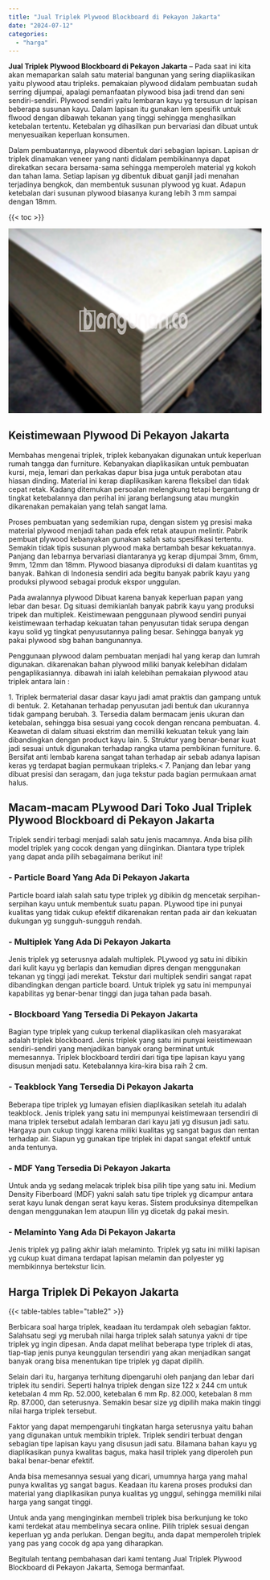```yaml
---
title: "Jual Triplek Plywood Blockboard di Pekayon Jakarta"
date: "2024-07-12"
categories: 
  - "harga"
---
```


**Jual Triplek Plywood Blockboard di Pekayon Jakarta** – Pada saat ini kita akan memaparkan salah satu material bangunan yang sering diaplikasikan yaitu plywood atau tripleks. pemakaian plywood didalam pembuatan sudah serring dijumpai, apalagi pemanfaatan plywood bisa jadi trend dan seni sendiri-sendiri. Plywood sendiri yaitu lembaran kayu yg tersusun dr lapisan beberapa susunan kayu. Dalam lapisan itu gunakan lem spesifik untuk flwood dengan dibawah tekanan yang tinggi sehingga menghasilkan ketebalan tertentu. Ketebalan yg dihasilkan pun bervariasi dan dibuat untuk menyesuaikan keperluan konsumen.

Dalam pembuatannya, playwood dibentuk dari sebagian lapisan. Lapisan dr triplek dinamakan veneer yang nanti didalam pembikinannya dapat direkatkan secara bersama-sama sehingga memperoleh material yg kokoh dan tahan lama. Setiap lapisan yg dibentuk dibuat ganjil jadi menahan terjadinya bengkok, dan membentuk susunan plywood yg kuat. Adapun ketebalan dari susunan plywood biasanya kurang lebih 3 mm sampai dengan 18mm.

{{< toc >}}

![Jual Triplek Plywood Blockboard di Pekayon Jakarta](/images/jual-triplek-murah-01.png)

## Keistimewaan Plywood Di Pekayon Jakarta

Membahas mengenai triplek, triplek kebanyakan digunakan untuk keperluan rumah tangga dan furniture. Kebanyakan diaplikasikan untuk pembuatan kursi, meja, lemari dan perkakas dapur bisa juga untuk perabotan atau hiasan dinding. Material ini kerap diaplikasikan karena fleksibel dan tidak cepat retak. Kadang ditemukan persoalan melengkung tetapi bergantung dr tingkat ketebalannya dan perihal ini jarang berlangsung atau mungkin dikarenakan pemakaian yang telah sangat lama.

Proses pembuatan yang sedemikian rupa, dengan sistem yg presisi maka material plywood menjadi tahan pada efek retak ataupun melintir. Pabrik pembuat plywood kebanyakan gunakan salah satu spesifikasi tertentu. Semakin tidak tipis susunan plywood maka bertambah besar kekuatannya. Panjang dan lebarnya bervariasi diantaranya yg kerap dijumpai 3mm, 6mm, 9mm, 12mm dan 18mm. Plywood biasanya diproduksi di dalam kuantitas yg banyak. Bahkan di Indonesia sendiri ada begitu banyak pabrik kayu yang produksi plywood sebagai produk ekspor unggulan.

Pada awalannya plywood Dibuat karena banyak keperluan papan yang lebar dan besar. Dg situasi demikianlah banyak pabrik kayu yang produksi tripek dan multiplek. Keistimewaan penggunaan plywood sendiri punyai keistimewaan terhadap kekuatan tahan penyusutan tidak serupa dengan kayu solid yg tingkat penyusutannya paling besar. Sehingga banyak yg pakai plywood sbg bahan bangunannya.

Penggunaan plywood dalam pembuatan menjadi hal yang kerap dan lumrah digunakan. dikarenakan bahan plywood miliki banyak kelebihan didalam pengaplikasiannya. dibawah ini ialah kelebihan pemakaian plywood atau triplek antara lain :

1\. Triplek bermaterial dasar dasar kayu jadi amat praktis dan gampang untuk di bentuk. 2. Ketahanan terhadap penyusutan jadi bentuk dan ukurannya tidak gampang berubah. 3. Tersedia dalam bermacam jenis ukuran dan ketebalan, sehingga bisa sesuai yang cocok dengan rencana pembuatan. 4. Keawetan di dalam situasi ekstrim dan memiliki kekuatan tekuk yang lain dibandingkan dengan product kayu lain. 5. Struktur yang benar-benar kuat jadi sesuai untuk digunakan terhadap rangka utama pembikinan furniture. 6. Bersifat anti lembab karena sangat tahan terhadap air sebab adanya lapisan keras yg terdapat bagian permukaan tripleks.< 7. Panjang dan lebar yang dibuat presisi dan seragam, dan juga tekstur pada bagian permukaan amat halus.

## Macam-macam PLywood Dari Toko Jual Triplek Plywood Blockboard di Pekayon Jakarta

Triplek sendiri terbagi menjadi salah satu jenis macamnya. Anda bisa pilih model triplek yang cocok dengan yang diinginkan. Diantara type triplek yang dapat anda pilih sebagaimana berikut ini!

### \- Particle Board Yang Ada Di Pekayon Jakarta

Particle board ialah salah satu type triplek yg dibikin dg mencetak serpihan-serpihan kayu untuk membentuk suatu papan. PLywood tipe ini punyai kualitas yang tidak cukup efektif dikarenakan rentan pada air dan kekuatan dukungan yg sungguh-sungguh rendah.

### \- Multiplek Yang Ada Di Pekayon Jakarta

Jenis triplek yg seterusnya adalah multiplek. PLywood yg satu ini dibikin dari kulit kayu yg berlapis dan kemudian dipres dengan menggunakan tekanan yg tinggi jadi merekat. Tekstur dari multiplek sendiri sangat rapat dibandingkan dengan particle board. Untuk triplek yg satu ini mempunyai kapabilitas yg benar-benar tinggi dan juga tahan pada basah.

### \- Blockboard Yang Tersedia Di Pekayon Jakarta

Bagian type triplek yang cukup terkenal diaplikasikan oleh masyarakat adalah triplek blockboard. Jenis triplek yang satu ini punyai keistimewaan sendiri-sendiri yang menjadikan banyak orang berminat untuk memesannya. Triplek blockboard terdiri dari tiga tipe lapisan kayu yang disusun menjadi satu. Ketebalannya kira-kira bisa raih 2 cm.

### \- Teakblock Yang Tersedia Di Pekayon Jakarta

Beberapa tipe triplek yg lumayan efisien diaplikasikan setelah itu adalah teakblock. Jenis triplek yang satu ini mempunyai keistimewaan tersendiri di mana triplek tersebut adalah lembaran dari kayu jati yg disusun jadi satu. Hargaya pun cukup tinggi karena miliki kualitas yg sangat bagus dan rentan terhadap air. Siapun yg gunakan tipe triplek ini dapat sangat efektif untuk anda tentunya.

### \- MDF Yang Tersedia Di Pekayon Jakarta

Untuk anda yg sedang melacak triplek bisa pilih tipe yang satu ini. Medium Density Fiberboard (MDF) yakni salah satu tipe triplek yg dicampur antara serat kayu lunak dengan serat kayu keras. Sistem produksinya ditempelkan dengan menggunakan lem ataupun lilin yg dicetak dg pakai mesin.

### \- Melaminto Yang Ada Di Pekayon Jakarta

Jenis triplek yg paling akhir ialah melaminto. Triplek yg satu ini miliki lapisan yg cukup kuat dimana terdapat lapisan melamin dan polyester yg membikinnya bertekstur licin.

## Harga Triplek Di Pekayon Jakarta

{{< table-tables table="table2" >}}

Berbicara soal harga triplek, keadaan itu terdampak oleh sebagian faktor. Salahsatu segi yg merubah nilai harga triplek salah satunya yakni dr tipe triplek yg ingin dipesan. Anda dapat melihat beberapa type triplek di atas, tiap-tiap jenis punya keunggulan tersendiri yang akan menjadikan sangat banyak orang bisa menentukan tipe triplek yg dapat dipilih.

Selain dari itu, harganya terhitung dipengaruhi oleh panjang dan lebar dari triplek itu sendiri. Seperti halnya triplek dengan size 122 x 244 cm untuk ketebalan 4 mm Rp. 52.000, ketebalan 6 mm Rp. 82.000, ketebalan 8 mm Rp. 87.000, dan seterusnya. Semakin besar size yg dipilih maka makin tinggi nilai harga triplek tersebut.

Faktor yang dapat mempengaruhi tingkatan harga seterusnya yaitu bahan yang digunakan untuk membikin triplek. Triplek sendiri terbuat dengan sebagian tipe lapisan kayu yang disusun jadi satu. Bilamana bahan kayu yg diaplikasikan punya kwalitas bagus, maka hasil triplek yang diperoleh pun bakal benar-benar efektif.

Anda bisa memesannya sesuai yang dicari, umumnya harga yang mahal punya kwalitas yg sangat bagus. Keadaan itu karena proses produksi dan material yang diaplikasikan punya kualitas yg unggul, sehingga memiliki nilai harga yang sangat tinggi.

Untuk anda yang menginginkan membeli triplek bisa berkunjung ke toko kami terdekat atau membelinya secara online. Pilih triplek sesuai dengan keperluan yg anda perlukan. Dengan begitu, anda dapat memperoleh triplek yang pas yang cocok dg apa yang diharapkan.

Begitulah tentang pembahasan dari kami tentang Jual Triplek Plywood Blockboard di Pekayon Jakarta, Semoga bermanfaat.
